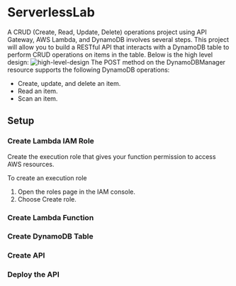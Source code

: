 # ServerlessLab
A CRUD (Create, Read, Update, Delete) operations project using API Gateway, AWS Lambda, and DynamoDB involves several steps. This project will allow you to build a RESTful API that interacts with a DynamoDB table to perform CRUD operations on items in the table.
Below is the high level design:
![high-level-design](https://github.com/manishsinghkuswaha/ServerlessLab/assets/47105557/05bf3923-9df5-452d-9246-ae37d8f03513)
The POST method on the DynamoDBManager resource supports the following DynamoDB operations:

* Create, update, and delete an item.
* Read an item.
* Scan an item.

## Setup

### Create Lambda IAM Role 
Create the execution role that gives your function permission to access AWS resources.

To create an execution role

1. Open the roles page in the IAM console.
2. Choose Create role.

### Create Lambda Function
### Create DynamoDB Table
### Create API
### Deploy the API
